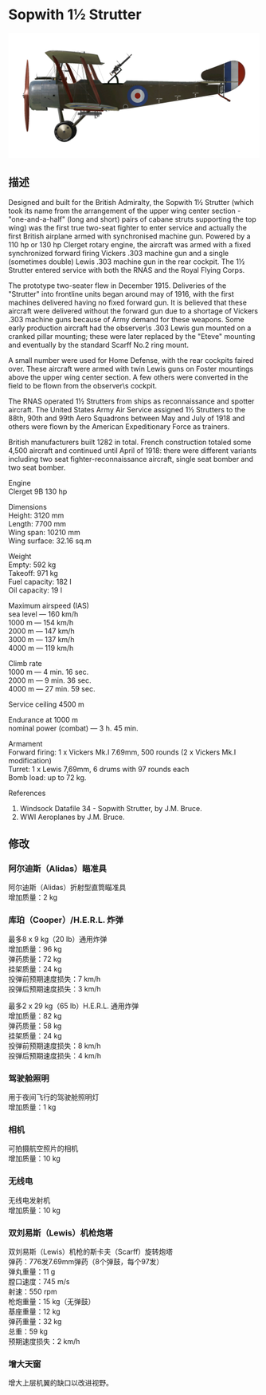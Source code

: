 # Sopwith 1½ Strutter  
  
![sopstrutter](../images/sopstrutter.png)  
  
## 描述  
  
Designed and built for the British Admiralty, the Sopwith 1½ Strutter (which took its name from the arrangement of the upper wing center section - "one-and-a-half" (long and short) pairs of cabane struts supporting the top wing) was the first true two-seat fighter to enter service and actually the first British airplane armed with synchronised machine gun. Powered by a 110 hp or 130 hp Clerget rotary engine, the aircraft was armed with a fixed synchronized forward firing Vickers .303 machine gun and a single (sometimes double) Lewis .303 machine gun in the rear cockpit. The 1½ Strutter entered service with both the RNAS and the Royal Flying Corps.  
  
The prototype two-seater flew in December 1915. Deliveries of the "Strutter" into frontline units began around may of 1916, with the first machines delivered having no fixed forward gun. It is believed that these aircraft were delivered without the forward gun due to a shortage of Vickers .303 machine guns because of Army demand for these weapons. Some early production aircraft had the observer\s .303 Lewis gun mounted on a cranked pillar mounting; these were later replaced by the "Eteve" mounting and eventually by the standard Scarff No.2 ring mount.  
  
A small number were used for Home Defense, with the rear cockpits faired over. These aircraft were armed with twin Lewis guns on Foster mountings above the upper wing center section. A few others were converted in the field to be flown from the observer\s cockpit.  
  
The RNAS operated 1½ Strutters from ships as reconnaissance and spotter aircraft. The United States Army Air Service assigned 1½ Strutters to the 88th, 90th and 99th Aero Squadrons between May and July of 1918 and others were flown by the American Expeditionary Force as trainers.  
  
British manufacturers built 1282 in total. French construction totaled some 4,500 aircraft and continued until April of 1918: there were different variants including two seat fighter-reconnaissance aircraft, single seat bomber and two seat bomber.  
  
  
Engine  
Clerget 9B 130 hp  
  
Dimensions  
Height: 3120 mm  
Length: 7700 mm  
Wing span: 10210 mm  
Wing surface: 32.16 sq.m  
  
Weight  
Empty: 592 kg  
Takeoff: 971 kg  
Fuel capacity: 182 l  
Oil capacity: 19 l  
  
Maximum airspeed (IAS)  
sea level — 160 km/h  
1000 m — 154 km/h  
2000 m — 147 km/h  
3000 m — 137 km/h  
4000 m — 119 km/h  
  
Climb rate  
1000 m —  4 min. 16 sec.  
2000 m —  9 min. 36 sec.  
4000 m — 27 min. 59 sec.  
  
Service ceiling 4500 m  
  
Endurance at 1000 m  
nominal power (combat) — 3 h. 45 min.  
  
Armament  
Forward firing: 1 х Vickers Mk.I 7.69mm, 500 rounds (2 x Vickers Mk.I modification)  
Turret: 1 x Lewis 7,69mm, 6 drums with 97 rounds each  
Bomb load: up to 72 kg.  
  
References  
1) Windsock Datafile 34 - Sopwith Strutter, by J.M. Bruce.  
2) WWI Aeroplanes by J.M. Bruce.  
  
## 修改  
  
  
### 阿尔迪斯（Alidas）瞄准具  
  
阿尔迪斯（Alidas）折射型直筒瞄准具  
增加质量：2 kg  
  
  
### 库珀（Cooper）/H.E.R.L. 炸弹  
  
最多8 x 9 kg（20 lb）通用炸弹  
增加质量：96 kg  
弹药质量：72 kg  
挂架质量：24 kg  
投弹前预期速度损失：7 km/h  
投弹后预期速度损失：3 km/h  
  
最多2 x 29 kg（65 lb）H.E.R.L. 通用炸弹  
增加质量：82 kg  
弹药质量：58 kg  
挂架质量：24 kg  
投弹前预期速度损失：8 km/h  
投弹后预期速度损失：4 km/h  ﻿
  
### 驾驶舱照明  
  
用于夜间飞行的驾驶舱照明灯  
增加质量：1 kg  
  
  
### 相机  
  
可拍摄航空照片的相机  
增加质量：10 kg  
  
  
### 无线电  
  
无线电发射机  
增加质量：10 kg  ﻿
  
### 双刘易斯（Lewis）机枪炮塔  
  
双刘易斯（Lewis）机枪的斯卡夫（Scarff）旋转炮塔  
弹药：776发7.69mm弹药（8个弹鼓，每个97发）  
弹丸重量：11 g  
膛口速度：745 m/s  
射速：550 rpm  
枪炮重量：15 kg（无弹鼓）  
基座重量：12 kg  
弹药重量：32 kg  
总重：59 kg  
预期速度损失：2 km/h  
  
### 增大天窗  
  
增大上层机翼的缺口以改进视野。  
